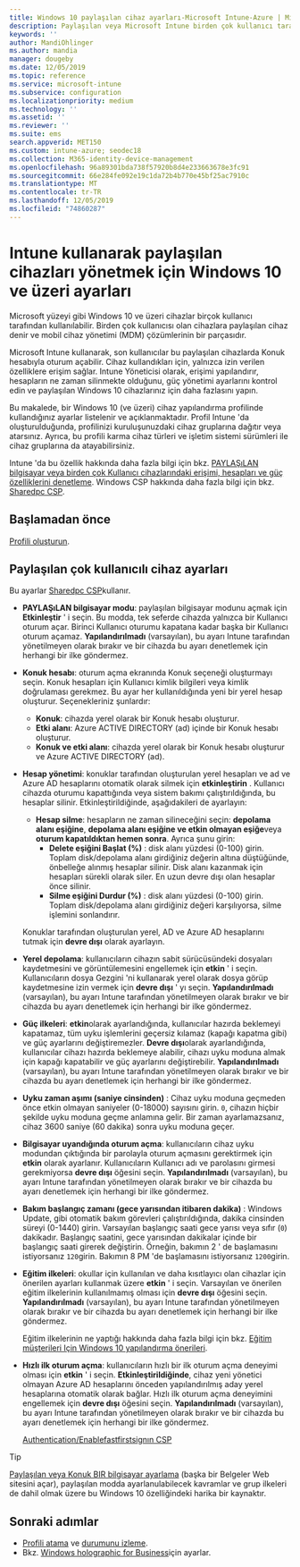```yaml
---
title: Windows 10 paylaşılan cihaz ayarları-Microsoft Intune-Azure | Microsoft Docs
description: Paylaşılan veya Microsoft Intune birden çok kullanıcı tarafından kullanılan cihazları yapılandırmak için Windows 10 ' u ekleyin ve kullanın. Microsoft Surface dahil olmak üzere tüm ayarların ve cihazlarda ne yaptıkları hakkında bir liste görürsünüz. Konuk hesaplarını denetleme, hesapları yönetme ve etkin olmayan hesapları silme, yerel depolama alanına kaydetmeye izin verme veya bunu engelleme, güç ve uyku seçeneklerini ayarlama, güncelleştirmelerin ne zaman yükleneceğini seçme ve cihaz yapılandırma profilindeki eğitim ortamlarında cihazları kullanma.
keywords: ''
author: MandiOhlinger
ms.author: mandia
manager: dougeby
ms.date: 12/05/2019
ms.topic: reference
ms.service: microsoft-intune
ms.subservice: configuration
ms.localizationpriority: medium
ms.technology: ''
ms.assetid: ''
ms.reviewer: ''
ms.suite: ems
search.appverid: MET150
ms.custom: intune-azure; seodec18
ms.collection: M365-identity-device-management
ms.openlocfilehash: 96a89301bda738f57920b8d4e233663678e3fc91
ms.sourcegitcommit: 66e284fe092e19c1da72b4b770e45bf25ac7910c
ms.translationtype: MT
ms.contentlocale: tr-TR
ms.lasthandoff: 12/05/2019
ms.locfileid: "74860287"
---
```

# <a name="windows-10-and-later-settings-to-manage-shared-devices-using-intune"></a>Intune kullanarak paylaşılan cihazları yönetmek için Windows 10 ve üzeri ayarları

Microsoft yüzeyi gibi Windows 10 ve üzeri cihazlar birçok kullanıcı tarafından kullanılabilir. Birden çok kullanıcısı olan cihazlara paylaşılan cihaz denir ve mobil cihaz yönetimi (MDM) çözümlerinin bir parçasıdır.

Microsoft Intune kullanarak, son kullanıcılar bu paylaşılan cihazlarda Konuk hesabıyla oturum açabilir. Cihaz kullandıkları için, yalnızca izin verilen özelliklere erişim sağlar. Intune Yöneticisi olarak, erişimi yapılandırır, hesapların ne zaman silinmekte olduğunu, güç yönetimi ayarlarını kontrol edin ve paylaşılan Windows 10 cihazlarınız için daha fazlasını yapın.

Bu makalede, bir Windows 10 (ve üzeri) cihaz yapılandırma profilinde kullandığınız ayarlar listelenir ve açıklanmaktadır. Profil Intune 'da oluşturulduğunda, profilinizi kuruluşunuzdaki cihaz gruplarına dağıtır veya atarsınız. Ayrıca, bu profili karma cihaz türleri ve işletim sistemi sürümleri ile cihaz gruplarına da atayabilirsiniz.

Intune 'da bu özellik hakkında daha fazla bilgi için bkz. [PAYLAŞıLAN bilgisayar veya birden çok Kullanıcı cihazlarındaki erişimi, hesapları ve güç özelliklerini denetleme](shared-user-device-settings.md). Windows CSP hakkında daha fazla bilgi için bkz. [Sharedpc CSP](https://docs.microsoft.com/windows/client-management/mdm/sharedpc-csp).

## <a name="before-your-begin"></a>Başlamadan önce

[Profili oluşturun](shared-user-device-settings.md).

## <a name="shared-multi-user-device-settings"></a>Paylaşılan çok kullanıcılı cihaz ayarları

Bu ayarlar [Sharedpc CSP](https://docs.microsoft.com/windows/client-management/mdm/sharedpc-csp)kullanır.

- **PAYLAŞıLAN bilgisayar modu**: paylaşılan bilgisayar modunu açmak için **Etkinleştir** ' i seçin. Bu modda, tek seferde cihazda yalnızca bir Kullanıcı oturum açar. Birinci Kullanıcı oturumu kapatana kadar başka bir Kullanıcı oturum açamaz. **Yapılandırılmadı** (varsayılan), bu ayarı Intune tarafından yönetilmeyen olarak bırakır ve bir cihazda bu ayarı denetlemek için herhangi bir ilke göndermez.
- **Konuk hesabı**: oturum açma ekranında Konuk seçeneği oluşturmayı seçin. Konuk hesapları için Kullanıcı kimlik bilgileri veya kimlik doğrulaması gerekmez. Bu ayar her kullanıldığında yeni bir yerel hesap oluşturur. Seçenekleriniz şunlardır:
  - **Konuk**: cihazda yerel olarak bir Konuk hesabı oluşturur.
  - **Etki alanı**: Azure ACTIVE DIRECTORY (ad) içinde bir Konuk hesabı oluşturur.
  - **Konuk ve etki alanı**: cihazda yerel olarak bir Konuk hesabı oluşturur ve Azure ACTIVE DIRECTORY (ad).
- **Hesap yönetimi**: konuklar tarafından oluşturulan yerel hesapları ve ad ve Azure AD hesaplarını otomatik olarak silmek için **etkinleştirin** . Kullanıcı cihazda oturumu kapattığında veya sistem bakımı çalıştırıldığında, bu hesaplar silinir. Etkinleştirildiğinde, aşağıdakileri de ayarlayın:
  - **Hesap silme**: hesapların ne zaman silineceğini seçin: **depolama alanı eşiğine**, **depolama alanı eşiğine ve etkin olmayan eşiğe**veya **oturum kapatıldıktan hemen sonra**. Ayrıca şunu girin:
    - **Delete eşiğini Başlat (%)** : disk alanı yüzdesi (0-100) girin. Toplam disk/depolama alanı girdiğiniz değerin altına düştüğünde, önbelleğe alınmış hesaplar silinir. Disk alanı kazanmak için hesapları sürekli olarak siler. En uzun devre dışı olan hesaplar önce silinir.
    - **Silme eşiğini Durdur (%)** : disk alanı yüzdesi (0-100) girin. Toplam disk/depolama alanı girdiğiniz değeri karşılıyorsa, silme işlemini sonlandırır.

  Konuklar tarafından oluşturulan yerel, AD ve Azure AD hesaplarını tutmak için **devre dışı** olarak ayarlayın.

- **Yerel depolama**: kullanıcıların cihazın sabit sürücüsündeki dosyaları kaydetmesini ve görüntülemesini engellemek için **etkin** ' i seçin. Kullanıcıların dosya Gezgini 'ni kullanarak yerel olarak dosya görüp kaydetmesine izin vermek için **devre dışı** ' yı seçin. **Yapılandırılmadı** (varsayılan), bu ayarı Intune tarafından yönetilmeyen olarak bırakır ve bir cihazda bu ayarı denetlemek için herhangi bir ilke göndermez.
- **Güç ilkeleri**: **etkin**olarak ayarlandığında, kullanıcılar hazırda beklemeyi kapatamaz, tüm uyku işlemlerini geçersiz kılamaz (kapağı kapatma gibi) ve güç ayarlarını değiştiremezler. **Devre dışı**olarak ayarlandığında, kullanıcılar cihazı hazırda beklemeye alabilir, cihazı uyku moduna almak için kapağı kapatabilir ve güç ayarlarını değiştirebilir. **Yapılandırılmadı** (varsayılan), bu ayarı Intune tarafından yönetilmeyen olarak bırakır ve bir cihazda bu ayarı denetlemek için herhangi bir ilke göndermez.
- **Uyku zaman aşımı (saniye cinsinden)** : Cihaz uyku moduna geçmeden önce etkin olmayan saniyeler (0-18000) sayısını girin. `0`, cihazın hiçbir şekilde uyku moduna geçme anlamına gelir. Bir zaman ayarlamazsanız, cihaz 3600 saniye (60 dakika) sonra uyku moduna geçer.
- **Bilgisayar uyandığında oturum açma**: kullanıcıların cihaz uyku modundan çıktığında bir parolayla oturum açmasını gerektirmek için **etkin** olarak ayarlanır. Kullanıcıların Kullanıcı adı ve parolasını girmesi gerekmiyorsa **devre dışı** öğesini seçin. **Yapılandırılmadı** (varsayılan), bu ayarı Intune tarafından yönetilmeyen olarak bırakır ve bir cihazda bu ayarı denetlemek için herhangi bir ilke göndermez.
- **Bakım başlangıç zamanı (gece yarısından itibaren dakika)** : Windows Update, gibi otomatik bakım görevleri çalıştırıldığında, dakika cinsinden süreyi (0-1440) girin. Varsayılan başlangıç saati gece yarısı veya sıfır (`0`) dakikadır. Başlangıç saatini, gece yarısından dakikalar içinde bir başlangıç saati girerek değiştirin. Örneğin, bakımın 2 ' de başlamasını istiyorsanız `120`girin. Bakımın 8 PM 'de başlamasını istiyorsanız `1200`girin.
- **Eğitim ilkeleri**: okullar için kullanılan ve daha kısıtlayıcı olan cihazlar için önerilen ayarları kullanmak üzere **etkin** ' i seçin. Varsayılan ve önerilen eğitim ilkelerinin kullanılmamış olması için **devre dışı** öğesini seçin. **Yapılandırılmadı** (varsayılan), bu ayarı Intune tarafından yönetilmeyen olarak bırakır ve bir cihazda bu ayarı denetlemek için herhangi bir ilke göndermez.

  Eğitim ilkelerinin ne yaptığı hakkında daha fazla bilgi için bkz. [Eğitim müşterileri Için Windows 10 yapılandırma önerileri](https://docs.microsoft.com/education/windows/configure-windows-for-education).

- **Hızlı ilk oturum açma**: kullanıcıların hızlı bir ilk oturum açma deneyimi olması için **etkin** ' i seçin. **Etkinleştirildiğinde**, cihaz yeni yönetici olmayan Azure AD hesaplarını önceden yapılandırılmış aday yerel hesaplarına otomatik olarak bağlar. Hızlı ilk oturum açma deneyimini engellemek için **devre dışı** öğesini seçin. **Yapılandırılmadı** (varsayılan), bu ayarı Intune tarafından yönetilmeyen olarak bırakır ve bir cihazda bu ayarı denetlemek için herhangi bir ilke göndermez.

  [Authentication/Enablefastfirstsignın CSP](https://docs.microsoft.com/windows/client-management/mdm/policy-csp-authentication#authentication-enablefastfirstsignin)

> [!TIP]
> [Paylaşılan veya Konuk BIR bilgisayar ayarlama](https://docs.microsoft.com/windows/configuration/set-up-shared-or-guest-pc) (başka bir Belgeler Web sitesini açar), paylaşılan modda ayarlanulabilecek kavramlar ve grup ilkeleri de dahil olmak üzere bu Windows 10 özelliğindeki harika bir kaynaktır.

## <a name="next-steps"></a>Sonraki adımlar

- [Profili atama](device-profile-assign.md) ve [durumunu izleme](device-profile-monitor.md).
- Bkz. [Windows holographic for Business](shared-user-device-settings-windows-holographic.md)için ayarlar.
